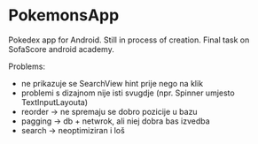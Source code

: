 # PokemonsApp
Pokedex app for Android. Still in process of creation.
Final task on SofaScore android academy.

Problems:
- ne prikazuje se SearchView hint prije nego na klik
- problemi s dizajnom nije isti svugdje (npr. Spinner umjesto TextInputLayouta)
- reorder -> ne spremaju se dobro pozicije u bazu
- pagging -> db + netwrok, ali niej dobra bas izvedba 
- search -> neoptimiziran i loš
